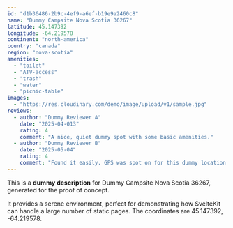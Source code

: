 ```yaml
---
id: "d1b36486-2b9c-4ef9-a6ef-b19e9a2460c8"
name: "Dummy Campsite Nova Scotia 36267"
latitude: 45.147392
longitude: -64.219578
continent: "north-america"
country: "canada"
region: "nova-scotia"
amenities:
  - "toilet"
  - "ATV-access"
  - "trash"
  - "water"
  - "picnic-table"
images:
  - "https://res.cloudinary.com/demo/image/upload/v1/sample.jpg"
reviews:
  - author: "Dummy Reviewer A"
    date: "2025-04-013"
    rating: 4
    comment: "A nice, quiet dummy spot with some basic amenities."
  - author: "Dummy Reviewer B"
    date: "2025-05-04"
    rating: 4
    comment: "Found it easily. GPS was spot on for this dummy location."
---
```


This is a **dummy description** for Dummy Campsite Nova Scotia 36267, generated for the proof of concept.

It provides a serene environment, perfect for demonstrating how SvelteKit can handle a large number of static pages. The coordinates are 45.147392, -64.219578.
